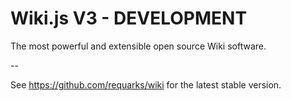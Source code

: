 # Wiki.js V3 - DEVELOPMENT

The most powerful and extensible open source Wiki software.

--

See https://github.com/requarks/wiki for the latest stable version.

